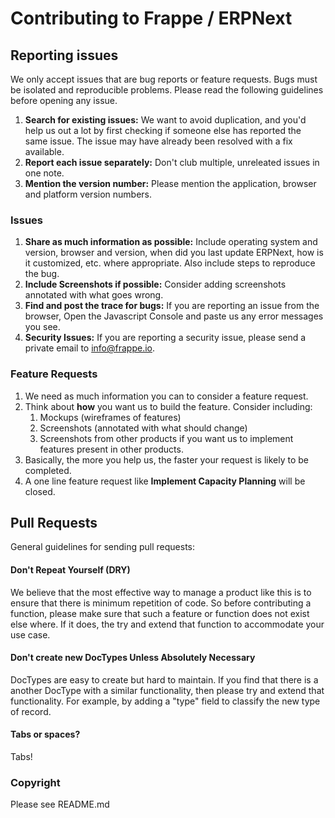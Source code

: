 # Contributing to Frappe / ERPNext

## Reporting issues

We only accept issues that are bug reports or feature requests. Bugs must be isolated and reproducible problems. Please read the following guidelines before opening any issue.

1. **Search for existing issues:** We want to avoid duplication, and you'd help us out a lot by first checking if someone else has reported the same issue. The issue may have already been resolved with a fix available.
1. **Report each issue separately:** Don't club multiple, unreleated issues in one note.
1. **Mention the version number:** Please mention the application, browser and platform version numbers.

### Issues

1. **Share as much information as possible:** Include operating system and version, browser and version, when did you last update ERPNext, how is it customized, etc. where appropriate. Also include steps to reproduce the bug.
1. **Include Screenshots if possible:** Consider adding screenshots annotated with what goes wrong.
1. **Find and post the trace for bugs:** If you are reporting an issue from the browser, Open the Javascript Console and paste us any error messages you see.
1. **Security Issues:** If you are reporting a security issue, please send a private email to <info@frappe.io>.


### Feature Requests

1. We need as much information you can to consider a feature request. 
1. Think about **how** you want us to build the feature. Consider including:
	1. Mockups (wireframes of features)
	1. Screenshots (annotated with what should change)
	1. Screenshots from other products if you want us to implement features present in other products.
1. Basically, the more you help us, the faster your request is likely to be completed.
1. A one line feature request like **Implement Capacity Planning** will be closed.

## Pull Requests

General guidelines for sending pull requests:

#### Don't Repeat Yourself (DRY)

We believe that the most effective way to manage a product like this is to ensure that
there is minimum repetition of code. So before contributing a function, please make sure
that such a feature or function does not exist else where. If it does, the try and extend
that function to accommodate your use case.

#### Don't create new DocTypes Unless Absolutely Necessary

DocTypes are easy to create but hard to maintain. If you find that there is a another DocType with a similar functionality, then please try and extend that functionality. For example, by adding a "type" field to classify the new type of record.

#### Tabs or spaces?

Tabs!

### Copyright

Please see README.md
